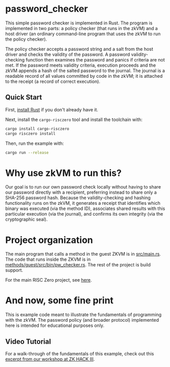 # password_checker

This simple password checker is implemented in Rust. The program is implemented in two parts: a policy checker (that runs in the zkVM) and a host driver (an ordinary command-line program that uses the zkVM to run the policy checker).

The policy checker accepts a password string and a salt from the host driver and checks the validity of the password. A password validity-checking function then examines the password and panics if criteria are not met. If the password meets validity criteria, execution proceeds and the zkVM appends a hash of the salted password to the journal. The journal is a readable record of all values committed by code in the zkVM; it is attached to the receipt (a record of correct execution).

## Quick Start

First, [install Rust] if you don't already have it.

Next, install the `cargo-risczero` tool and install the toolchain with:
```bash
cargo install cargo-risczero
cargo risczero install
```

Then, run the example with:
```bash
cargo run --release
```

[install Rust]: https://doc.rust-lang.org/cargo/getting-started/installation.html

# Why use zkVM to run this?

Our goal is to run our own password check locally without having to share our password directly with a recipient, preferring instead to share only a SHA-256 password hash. Because the validity-checking and hashing functionality runs on the zkVM, it generates a receipt that identifies which binary was executed (via the method ID), associates shared results with this particular execution (via the journal), and confirms its own integrity (via the cryptographic seal).

# Project organization

The main program that calls a method in the guest ZKVM is in [src/main.rs](src/main.rs). The code that runs inside the ZKVM is in [methods/guest/src/bin/pw_checker.rs](methods/guest/src/bin/pw_checker.rs). The rest of the project is build support.

For the main RISC Zero project, see [here](https://github.com/risc0/risc0).

# And now, some fine print

This is example code meant to illustrate the fundamentals of programming with the zkVM. The password policy (and broader protocol) implemented here is intended for educational purposes only.


## Video Tutorial

For a walk-through of the fundamentals of this example, check out this [excerpt from our workshop at ZK HACK III](https://www.youtube.com/watch?v=Yg_BGqj_6lg&list=PLcPzhUaCxlCgig7ofeARMPwQ8vbuD6hC5&index=5).
